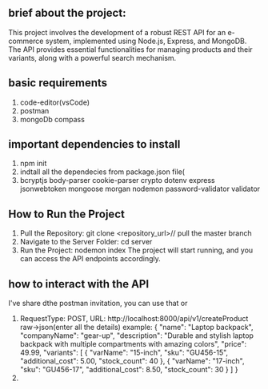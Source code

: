 ## brief about the project:
This project involves the development of a robust REST API for an e-commerce system, implemented using Node.js, Express, and MongoDB. The API provides essential functionalities for managing products and their variants, along with a powerful search mechanism.

## basic requirements
1. code-editor(vsCode)
2. postman
3. mongoDb compass

## important dependencies to install
1. npm init
2. indtall all the dependecies from package.json file(
3. bcryptjs body-parser cookie-parser crypto dotenv express jsonwebtoken mongoose morgan nodemon password-validator validator

## How to Run the Project
1. Pull the Repository:
git clone <repository_url>// pull the master branch
2. Navigate to the Server Folder:
cd server
3. Run the Project:
nodemon index
The project will start running, and you can access the API endpoints accordingly.

## how to interact with the API
I've share dthe postman invitation, you can use that or
1. RequestType: POST, URL: http://localhost:8000/api/v1/createProduct
   raw->json(enter all the details)
   example: {
  "name": "Laptop backpack",
  "companyName": "gear-up",
  "description": "Durable and stylish laptop backpack with multiple compartments with amazing colors",
  "price": 49.99,
  "variants": [
    {
      "varName": "15-inch",
      "sku": "GU456-15",
      "additional_cost": 5.00,
      "stock_count": 40
    },
    {
      "varName": "17-inch",
      "sku": "GU456-17",
      "additional_cost": 8.50,
      "stock_count": 30
    }
  ]
}
2. 
